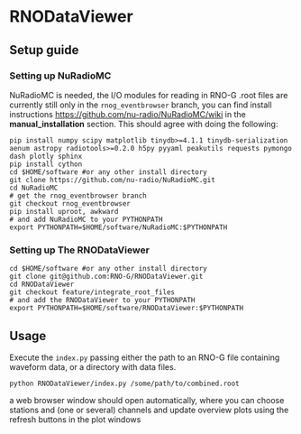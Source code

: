 # RNODataViewer

## Setup guide
### Setting up NuRadioMC
NuRadioMC is needed, the I/O modules for reading in RNO-G .root files are currently still only in the ```rnog_eventbrowser``` branch, you can find install instructions https://github.com/nu-radio/NuRadioMC/wiki in the **manual_installation** section. This should agree with doing the following:

```
pip install numpy scipy matplotlib tinydb>=4.1.1 tinydb-serialization aenum astropy radiotools>=0.2.0 h5py pyyaml peakutils requests pymongo dash plotly sphinx
pip install cython
cd $HOME/software #or any other install directory
git clone https://github.com/nu-radio/NuRadioMC.git
cd NuRadioMC
# get the rnog_eventbrowser branch
git checkout rnog_eventbrowser
pip install uproot, awkward
# and add NuRadioMC to your PYTHONPATH
export PYTHONPATH=$HOME/software/NuRadioMC:$PYTHONPATH
```
### Setting up The RNODataViewer
```
cd $HOME/software #or any other install directory
git clone git@github.com:RNO-G/RNODataViewer.git
cd RNODataViewer
git checkout feature/integrate_root_files
# and add the RNODataViewer to your PYTHONPATH
export PYTHONPATH=$HOME/software/RNODataViewer:$PYTHONPATH
```
## Usage
Execute the ```index.py``` passing either the path to an RNO-G file containing waveform data, or a directory with data files.
```
python RNODataViewer/index.py /some/path/to/combined.root
```
a web browser window should open automatically, where you can choose stations and (one or several) channels and update overview plots using the refresh buttons in the plot windows
